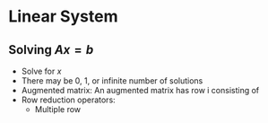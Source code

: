 # Linear System
## Solving $Ax=b$
* Solve for $x$
* There may be $0$, $1$, or infinite number of solutions
* Augmented matrix: An augmented matrix has row i consisting of 
* Row reduction operators:
  * Multiple row   

